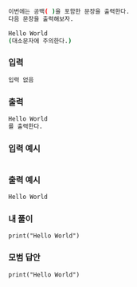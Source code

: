 ```sh
이번에는 공백( )을 포함한 문장을 출력한다.
다음 문장을 출력해보자.

Hello World
(대소문자에 주의한다.)
```

### 입력
```sh
입력 없음
```

### 출력 
```sh
Hello World
를 출력한다.
```

### 입력 예시
```sh

```

### 출력 예시
```sh
Hello World
```

### 내 풀이
~~~
print("Hello World")
~~~


### 모범 답안
~~~
print("Hello World")
~~~
